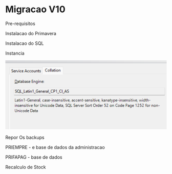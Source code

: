 # Migracao V10

Pre-requisitos

Instalacao do Primavera

Instalacao do SQL

Instancia

![Screenshot 2022-03-31 102039.png](Migracao%20V10%20ff5b0131ee8a438d964e3cd1af86e33f/Screenshot_2022-03-31_102039.png)

 

Repor Os backups

PRIEMPRE - e base de dados da administracao

PRIFAPAG - base de dados

Recalculo de Stock
